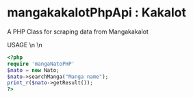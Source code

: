 # mangakakalotPhpApi : Kakalot

A PHP Class for scraping data from Mangakakalot



USAGE
\n
\n

```php
<?php
require 'mangaNatoPHP'
$nato = new Nato;
$nato->searchManga("Manga name");
print_r($nato->getResult());
?>
```
